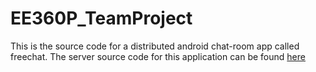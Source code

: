 # EE360P_TeamProject

This is the source code for a distributed android chat-room app called freechat. The server source code for this application can be found [here](https://github.com/MSpearing/Term_Project)
